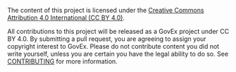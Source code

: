 The content of this project is licensed under the [Creative Commons Attribution 4.0 International (CC BY 4.0)](https://creativecommons.org/licenses/by/4.0/).

All contributions to this project will be released as a GovEx project under CC BY 4.0. By submitting a pull request, you are agreeing to assign your copyright interest to GovEx. Please do not contribute content you did not write yourself, unless you are certain you have the legal ability to do so. See [CONTRIBUTING](https://github.com/govex/govex.github.io/blob/master/CONTRIBUTING.md) for more information.

